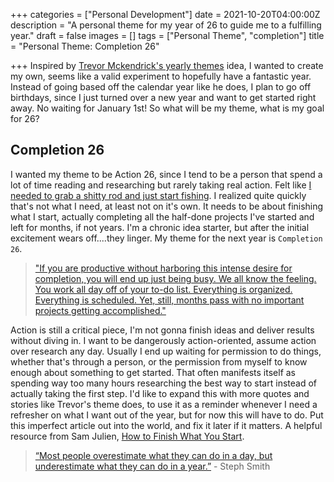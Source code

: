 +++
categories = ["Personal Development"]
date = 2021-10-20T04:00:00Z
description = "A personal theme for my year of 26 to guide me to a fulfilling year."
draft = false
images = []
tags = ["Personal Theme", "completion"]
title = "Personal Theme: Completion 26"

+++
Inspired by [Trevor Mckendrick's yearly themes](https://www.trevormckendrick.com/essays/why-i-create-yearly-themes) idea, I wanted to create my own, seems like a valid experiment to hopefully have a fantastic year. Instead of going based off the calendar year like he does, I plan to go off birthdays, since I just turned over a new year and want to get started right away. No waiting for January 1st!  So what will be my theme, what is my goal for 26?

## Completion 26

I wanted my theme to be Action 26, since I tend to be a person that spend a lot of time reading and researching but rarely taking real action. Felt like [I needed to grab a shitty rod and just start fishing](https://www.dickiebush.com/articles/fishing). I realized quite quickly that's not what I need, at least not on it's own. It needs to be about finishing what I start, actually completing all the half-done projects I've started and left for months, if not years. I'm a chronic idea starter, but after the initial excitement wears off....they linger. My theme for the next year is `Completion 26`.

> ["If you are productive without harboring this intense desire for completion, you will end up just being busy. We all know the feeling. You work all day off of your to-do list. Everything is organized. Everything is scheduled. Yet, still, months pass with no important projects getting accomplished."](https://www.scotthyoung.com/blog/2007/10/18/the-art-of-the-finish-how-to-go-from-busy-to-accomplished/)
> 

Action is still a critical piece, I'm not gonna finish ideas and deliver results without diving in. I want to be dangerously action-oriented, assume action over research any day. Usually I end up waiting for permission to do things, whether that's through a person, or the permission from myself to know enough about something to get started. That often manifests itself as spending way too many hours researching the best way to start instead of actually taking the first step. I'd like to expand this with more quotes and stories like Trevor's theme does, to use it as a reminder whenever I need a refresher on what I want out of the year, but for now this will have to do. Put this imperfect article out into the world, and fix it later if it matters. A helpful resource from Sam Julien, [How to Finish What You Start](https://www.samjulien.com/how-to-finish-what-you-start).

> [“Most people overestimate what they can do in a day, but underestimate what they can do in a year.”](https://blog.stephsmith.io/you-dont-need-to-quit-your-job-to-make/) - Steph Smith
>